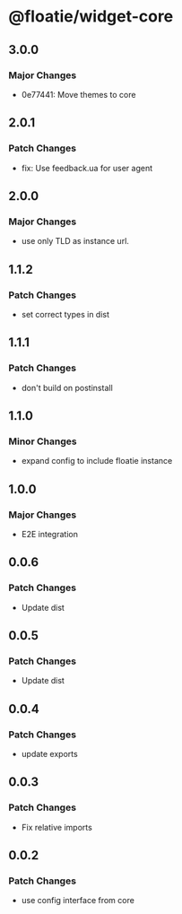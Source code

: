 # @floatie/widget-core

## 3.0.0

### Major Changes

- 0e77441: Move themes to core

## 2.0.1

### Patch Changes

- fix: Use feedback.ua for user agent

## 2.0.0

### Major Changes

- use only TLD as instance url.

## 1.1.2

### Patch Changes

- set correct types in dist

## 1.1.1

### Patch Changes

- don't build on postinstall

## 1.1.0

### Minor Changes

- expand config to include floatie instance

## 1.0.0

### Major Changes

- E2E integration

## 0.0.6

### Patch Changes

- Update dist

## 0.0.5

### Patch Changes

- Update dist

## 0.0.4

### Patch Changes

- update exports

## 0.0.3

### Patch Changes

- Fix relative imports

## 0.0.2

### Patch Changes

- use config interface from core
